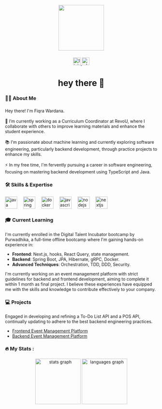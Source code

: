 <div align="center">
  <img height="150" src="https://media.tenor.com/q9s_XmoedE8AAAAj/piske-usagi.gif" />
</div>

###

<div align="center">
  <a href="https://www.linkedin.com/in/fiqra-wardana/" target="_blank">
    <img src="https://img.shields.io/static/v1?message=LinkedIn&logo=linkedin&label=&color=0077B5&logoColor=white&labelColor=&style=for-the-badge" height="25" alt="linkedin logo" />
  </a>
  <a href="https://wa.me/6281364937316" target="_blank">
    <img src="https://img.shields.io/static/v1?message=Whatsapp&logo=whatsapp&label=&color=25D366&logoColor=white&labelColor=&style=for-the-badge" height="25" alt="whatsapp logo" />
  </a>
</div>

###

<h1 align="center">hey there 👋</h1>

###

<h3 align="left">👩‍💻 About Me</h3>

###

<p align="left">Hey there! I'm Fiqra Wardana.<br><br>🔭 I’m currently working as a Curriculum Coordinator at RevoU, where I collaborate with others to improve learning materials and enhance the student experience.<br><br>📚 I'm passionate about machine learning and currently exploring software engineering, particularly backend development, through practice projects to enhance my skills.<br><br>⚡ In my free time, I'm fervently pursuing a career in software engineering, focusing on mastering backend development using TypeScript and Java.</p>

###

<h3 align="left">🛠 Skills & Expertise</h3>

###

<div align="left">
  <img src="https://cdn.jsdelivr.net/gh/devicons/devicon/icons/java/java-original.svg" height="40" alt="java logo" />
  <img width="12" />
  <img src="https://cdn.jsdelivr.net/gh/devicons/devicon/icons/spring/spring-original.svg" height="40" alt="spring logo" />
  <img width="12" />
  <img src="https://cdn.jsdelivr.net/gh/devicons/devicon/icons/docker/docker-original.svg" height="40" alt="docker logo" />
  <img width="12" />
  <img src="https://cdn.jsdelivr.net/gh/devicons/devicon/icons/javascript/javascript-original.svg" height="40" alt="javascript logo" />
  <img width="12" />
  <img src="https://cdn.jsdelivr.net/gh/devicons/devicon/icons/nodejs/nodejs-original.svg" height="40" alt="nodejs logo" />
  <img width="12" />
  <img src="https://cdn.jsdelivr.net/gh/devicons/devicon/icons/nextjs/nextjs-original.svg" height="40" alt="nextjs logo" />
</div>

###

<h3 align="left">🎓 Current Learning</h3>

###

<p align="left">I'm currently enrolled in the Digital Talent Incubator bootcamp by Purwadhika, a full-time offline bootcamp where I'm gaining hands-on experience in:</p>

- **Frontend**: Next.js, hooks, React Query, state management.
- **Backend**: Spring Boot, JPA, Hibernate, gRPC, Docker.
- **Advanced Techniques**: Orchestration, TDD, DDD, Security.

<p align="left">I'm currently working on an event management platform with strict guidelines for backend and frontend development, aiming to complete it within 1 month as final project. I believe these experiences have equipped me with the skills and knowledge to contribute effectively to your company.</p>

###

<h3 align="left">💻 Projects</h3>

###

<p align="left">Engaged in developing and refining a To-Do List API and a POS API, continually updating to adhere to the best backend engineering practices.</p>

- [Frontend Event Management Platform](https://github.com/EventMvp/EventMvp-client)
- [Backend Event Management Platform](https://github.com/iczky/EventMvp-server)

###

<h3 align="left">🔥 My Stats :</h3>

###

<div align="center">
  <img src="https://github-readme-stats.vercel.app/api?username=iczky&hide_title=false&hide_rank=false&show_icons=true&include_all_commits=true&count_private=true&disable_animations=false&theme=dracula&locale=en&hide_border=false&order=1" height="150" alt="stats graph" />
  <img src="https://github-readme-stats.vercel.app/api/top-langs?username=iczky&locale=en&hide_title=false&layout=compact&card_width=320&langs_count=5&theme=dracula&hide_border=false&order=2" height="150" alt="languages graph" />
</div>

###
